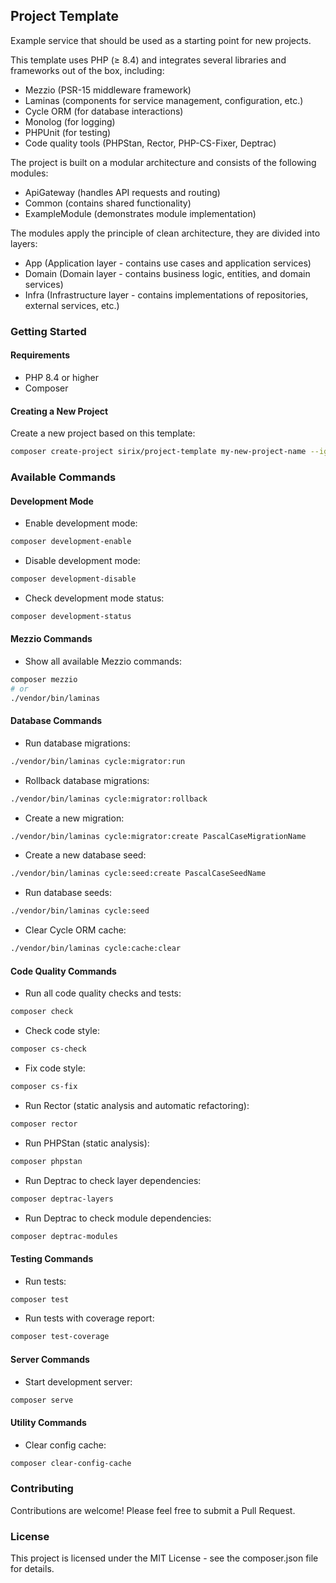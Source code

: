 ## Project Template

Example service that should be used as a starting point for new projects.

This template uses PHP (≥ 8.4) and integrates several libraries and frameworks out of the box, including:
- Mezzio (PSR-15 middleware framework)
- Laminas (components for service management, configuration, etc.)
- Cycle ORM (for database interactions)
- Monolog (for logging)
- PHPUnit (for testing)
- Code quality tools (PHPStan, Rector, PHP-CS-Fixer, Deptrac)

The project is built on a modular architecture and consists of the following modules:
 - ApiGateway (handles API requests and routing)
 - Common (contains shared functionality)
 - ExampleModule (demonstrates module implementation)

The modules apply the principle of clean architecture, they are divided into layers: 
 - App (Application layer - contains use cases and application services)
 - Domain (Domain layer - contains business logic, entities, and domain services)
 - Infra (Infrastructure layer - contains implementations of repositories, external services, etc.)

### Getting Started

#### Requirements

- PHP 8.4 or higher
- Composer

#### Creating a New Project

Create a new project based on this template:
```bash
composer create-project sirix/project-template my-new-project-name --ignore-platform-reqs
```


### Available Commands

#### Development Mode

- Enable development mode:
```bash
composer development-enable
```

- Disable development mode:
```bash
composer development-disable
```

- Check development mode status:
```bash
composer development-status
```

#### Mezzio Commands

- Show all available Mezzio commands:
```bash
composer mezzio
# or
./vendor/bin/laminas
```

#### Database Commands

- Run database migrations:
```bash
./vendor/bin/laminas cycle:migrator:run
```

- Rollback database migrations:
```bash
./vendor/bin/laminas cycle:migrator:rollback
```

- Create a new migration:
```bash
./vendor/bin/laminas cycle:migrator:create PascalCaseMigrationName
```

- Create a new database seed:
```bash
./vendor/bin/laminas cycle:seed:create PascalCaseSeedName
```

- Run database seeds:
```bash
./vendor/bin/laminas cycle:seed
```

- Clear Cycle ORM cache:
```bash
./vendor/bin/laminas cycle:cache:clear
```

#### Code Quality Commands

- Run all code quality checks and tests:
```bash
composer check
```

- Check code style:
```bash
composer cs-check
```

- Fix code style:
```bash
composer cs-fix
```

- Run Rector (static analysis and automatic refactoring):
```bash
composer rector
```

- Run PHPStan (static analysis):
```bash
composer phpstan
```

- Run Deptrac to check layer dependencies:
```bash
composer deptrac-layers
```

- Run Deptrac to check module dependencies:
```bash
composer deptrac-modules
```

#### Testing Commands

- Run tests:
```bash
composer test
```

- Run tests with coverage report:
```bash
composer test-coverage
```

#### Server Commands

- Start development server:
```bash
composer serve
```

#### Utility Commands

- Clear config cache:
```bash
composer clear-config-cache
```

### Contributing

Contributions are welcome! Please feel free to submit a Pull Request.

### License

This project is licensed under the MIT License - see the composer.json file for details.
